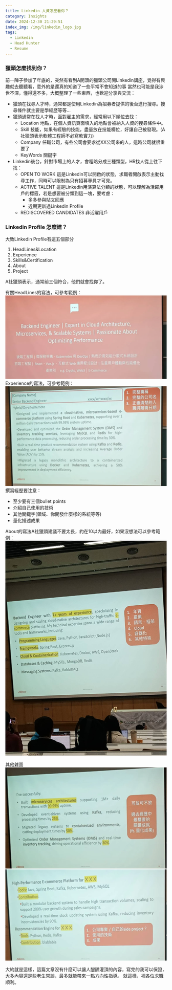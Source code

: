 ```yaml
---
title: Linkedin-人資怎麼看你？
category: Insights
date: 2024-12-30 21:29:51
index_img: /img/linkedin_logo.jpg
tags:
  - Linkedin
  - Head Hunter
  - Resume
---
```


### 獵頭怎麼找到你？

前一陣子參加了年底的<GDG Taipei>，突然有看到A開頭的獵頭公司開Linkedin講座，覺得有興趣就去聽聽看，意外的是還真的知道了一些平常不會知道的事
當然也可能是我涉世不深，懂得還不多，大概整理了一些東西，也歡迎分享與交流：
* 獵頭在找尋人才時，通常都是使用Linkedin為招募者提供的後台進行搜尋。搜尋條件就主要是學經歷等等...
* 獵頭通常在找人才時，面對雇主的需求，經常用以下順位去找：
  * Location 地點，在個人資訊頁面填入的地點會被納入人資的搜尋條件中。
  * Skill 技能，如果有經驗的技能，盡量放在技能欄位，好讓自己被發現。(A社獵頭表示軟體工程師不必寫軟實力)
  * Company 任職公司，有些公司會要求從XX公司來的人，這時公司就很重要了
  * KeyWords 關鍵字
* Linkedin後台，針對市場上的人才，會粗略分成三種類型，HR找人從上往下找：
  * OPEN TO WORK 這是Linkedin可以開啟的狀態，求職者開啟表示主動找尋工作，同時可以限制為只有招募專員才可見。
  * ACTIVE TALENT 這是Linkedin用演算法分類的狀態，可以理解為活躍用戶的標籤，若是想要被分類到這一塊，要考慮：
    * 多多參與貼文回應
    * 近期更新過Linkedin Profile
  * REDISCOVERED CANDIDATES 非活躍用戶

### Linkedin Profile 怎麼建？

大致Linkedin Profile有這五個部分
1. HeadLines&Location
2. Experience
3. Skills&Certification
4. About
5. Project

A社獵頭表示，通常前三個符合，他們就會找你了。

有關HeadLines的寫法，可參考範例：
![](/img/linkedin_headlines.png)
Experience的寫法，可參考範例：
![](/img/linkedin_experience.png)
撰寫經歷要注意：
* 至少要有三個bullet points
* 介紹自己使用的技術
* 其他關鍵字(領域、你開發什麼樣的系統等等)
* 量化描述成果

About的寫法A社獵頭建議不要太長，約在10以內最好，如果沒想法可以參考範例：
![](/img/linkedin_about.png)

其他雜圖
![](/img/linkedin_extra1.png)
![](/img/linkedin_extra2.png)

大約就是這樣，這篇文章沒有什麼可以讓人醍醐灌頂的內容，寫完的我可以保證，大多內容還是些老生常談，最多就能帶來一點方向性指導。
就這樣，祝各位求職順利。
